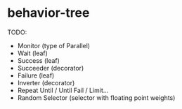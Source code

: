 behavior-tree
=============
TODO:
 * Monitor (type of Parallel)
 * Wait (leaf)
 * Success (leaf)
 * Succeeder (decorator)
 * Failure (leaf)
 * Inverter (decorator)
 * Repeat Until / Until Fail / Limit...
 * Random Selector (selector with floating point weights)
